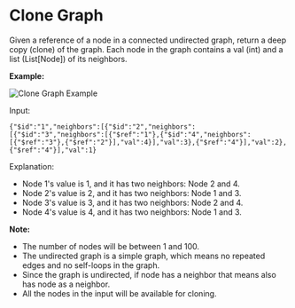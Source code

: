 # Clone Graph

Given a reference of a node in a connected undirected graph, return a deep copy (clone) of the graph. Each node in the graph contains a val (int) and a list (List[Node]) of its neighbors.

**Example:**

![Clone Graph Example](https://assets.leetcode.com/uploads/2019/11/04/133_clone_graph_question.png)

Input:
```
{"$id":"1","neighbors":[{"$id":"2","neighbors":[{"$id":"3","neighbors":[{"$ref":"1"},{"$id":"4","neighbors":[{"$ref":"3"},{"$ref":"2"}],"val":4}],"val":3},{"$ref":"4"}],"val":2},{"$ref":"4"}],"val":1}
```

Explanation:
- Node 1's value is 1, and it has two neighbors: Node 2 and 4.
- Node 2's value is 2, and it has two neighbors: Node 1 and 3.
- Node 3's value is 3, and it has two neighbors: Node 2 and 4.
- Node 4's value is 4, and it has two neighbors: Node 1 and 3.

**Note:**

- The number of nodes will be between 1 and 100.
- The undirected graph is a simple graph, which means no repeated edges and no self-loops in the graph.
- Since the graph is undirected, if node  has a neighbor  that means  also has node  as a neighbor.
- All the nodes in the input will be available for cloning.